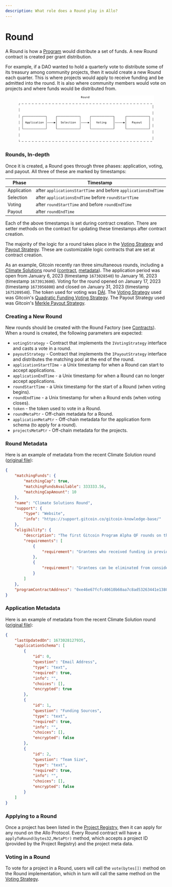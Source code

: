 ```yaml
---
description: What role does a Round play in Allo?
---
```


# Round

A Round is how a [Program](program.md) would distribute a set of funds. A new Round contract is created per grant distribution.

For example, if a DAO wanted to hold a quarterly vote to distribute some of its treasury among community projects, then it would create a new Round each quarter. This is where projects would apply to receive funding and be admitted into the round. It is also where community members would vote on projects and where funds would be distributed from.

<figure><img src="../.gitbook/assets/Round.png" alt=""><figcaption></figcaption></figure>

### Rounds, In-depth

Once it is created, a Round goes through three phases: application, voting, and payout. All three of these are marked by timestamps:

| Phase       | Timestamp                                                      |
| ----------- | -------------------------------------------------------------- |
| Application | after `applicationsStartTime` and before `applicationsEndTime` |
| Selection   | after `applicationsEndTime` before `roundStartTime`            |
| Voting      | after `roundStartTime` and before `roundEndTime`               |
| Payout      | after `roundEndTime`                                           |

Each of the above timestamps is set during contract creation. There are setter methods on the contract for updating these timestamps after contract creation.

The majority of the logic for a round takes place in the [Voting Strategy](voting-strategy.md) and [Payout Strategy](payout-strategy-coming-soon.md). These are customizable logic contracts that are set at contract creation.

As an example, Gitcoin recently ran three simultaneous rounds, including a [Climate Solutions](https://go.gitcoin.co/blog/announcing-the-gitcoin-alpha-round) round ([contract](https://go.gitcoin.co/blog/announcing-the-gitcoin-alpha-round), [metadata](https://cloudflare-ipfs.com/ipfs/bafkreighrvkk654o5amjlnim7mc4cf4qvofgx3yeftv2kzjama2phood4e)). The application period was open from January 6, 2023 (timestamp `1673028540`) to January 16, 2023 (timestamp `1673913600`). Voting for the round opened on January 17, 2023 (timestamp `1673956800`) and closed on January 31, 2023 (timestamp `1675209540`). The token used for voting was [DAI](https://etherscan.io/address/0x6B175474E89094C44Da98b954EedeAC495271d0F). The [Voting Strategy](voting-strategy.md) used was Gitcoin's [Quadratic Funding Voting Strategy](https://etherscan.io/address/0xBaA2f652c7a2228F2e161A615B8a55b359a0a2c8#code). The Payout Strategy used was Gitcoin's [Merkle Payout Strategy](https://etherscan.io/address/0xB483dc6FF0b9554119232edA962862169A13915C#code).&#x20;

### Creating a New Round

New rounds should be created with the Round Factory (see [Contracts](../getting-started/contracts.md)). When a round is created, the following parameters are expected:

* `votingStrategy` - Contract that implements the `IVotingStrategy` interface and casts a vote in a round.
* `payoutStrategy` - Contract that implements the `IPayoutStrategy` interface and distributes the matching pool at the end of the round.
* `applicationStartTIme` - a Unix timestamp for when a Round can start to accept applications.
* `applicationEndTime` - a Unix timestamp for when a Round can no longer accept applications.
* `roundStartTime` - a Unix timestamp for the start of a Round (when voting begins).
* `roundEndTime` - a Unix timestamp for when a Round ends (when voting closes).
* `token` - the token used to vote in a Round.
* `roundMetaPtr` - Off-chain metadata for a Round.
* `applicationMetaPtr` - Off-chain metadata for the application form schema (to apply for a round).
* `projectsMetaPtr` - Off-chain metadata for the projects.

### Round Metadata

Here is an example of metadata from the recent Climate Solution round ([original file](https://cloudflare-ipfs.com/ipfs/bafkreighrvkk654o5amjlnim7mc4cf4qvofgx3yeftv2kzjama2phood4e)):

```json
{
    "matchingFunds": {
        "matchingCap": true,
        "matchingFundsAvailable": 333333.56,
        "matchingCapAmount": 10
    },
    "name": "Climate Solutions Round",
    "support": {
        "type": "Website",
        "info": "https://support.gitcoin.co/gitcoin-knowledge-base/"
    },
    "eligibility": {
        "description": "The first Gitcoin Program Alpha QF rounds on the Grants Protocol will run from January 17th to January 31st and are only open to a subset of existing grantees. There will be 3 separate matching pools: Web3 Open Source Software, Ethereum Infrastructure, and Climate Solutions, each with its own grant explorer page where you can donate to grants in that round.   The Grant must be primarily focused on climate solutions (the group may do other work but the grant proposal should be directly related to climate solutions).  The proposal should explicitly outline how this project will help reduce GHGs or is important core infrastructure for web3 climate solutions. ",
        "requirements": [
            {
                "requirement": "Grantees who received funding in previous rounds must report on updates to their project and how funds are being allocated. This will ensure accountability to supporters and also help encourage contributors by showing what you’ve been accomplishing. "
            }, 
            {
                "requirement": "Grantees can be eliminated from consideration in the round if they are found to be encouraging or enabling sybil attacks or other forms of malicious manipulation of the grants platform or the Gitcoin community. "
            }
        ]
    },
    "programContractAddress": "0xe46e67fcfc40610b60aa7c8ad53263441e138097"
}
```

### Application Metadata

Here is an example of metadata from the recent Climate Solution round ([original file](https://cloudflare-ipfs.com/ipfs/bafkreihtv4v57hm7vpwyothfk44h4i7c2h4sg4zjmmkk4ii4leyg6wxvui)):

```json
{
    "lastUpdatedOn": 1673028127935,
    "applicationSchema": [
        {
            "id": 0,
            "question": "Email Address",
            "type": "text",
            "required": true,
            "info": "",
            "choices": [],
            "encrypted": true
        },
        {
            "id": 1,
            "question": "Funding Sources",
            "type": "text",
            "required": true,
            "info": "",
            "choices": [],
            "encrypted": false
        },
        {
            "id": 2,
            "question": "Team Size",
            "type": "text",
            "required": true,
            "info": "",
            "choices": [],
            "encrypted": false
        }
    ]
}
```

### Applying to a Round

Once a project has been listed in the [Project Registry](project-registry.md), then it can apply for any round on the Allo Protocol. Every Round contract will have a `applyToRound(bytes32,MetaPtr)` method, which accepts a project ID (provided by the Project Registry) and the project meta data.

### Voting in a Round

To vote for a project in a Round, users will call the `vote(bytes[])` method on the Round implementation, which in turn will call the same method on the [Voting Strategy](voting-strategy.md).

